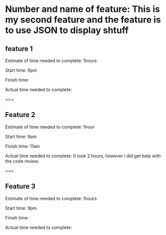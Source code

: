 
<!-- I utilized the class review to help me along with this assignment. So thanks to Hexx -->

# Number and name of feature:  This is my second feature and the feature is to use JSON to display shtuff

## feature 1

Estimate of time needed to complete:  1hours

Start time: 9pm

Finish time:

Actual time needed to complete:

===

## Feature 2

Estimate of time needed to complete:  1hour

Start time: 9am

Finish time: 11am

Actual time needed to complete: It took 2 hours, however i did get help with the code review. 

===

## Feature 3

Estimate of time needed to complete:  1hours

Start time: 9pm

Finish time:

Actual time needed to complete: